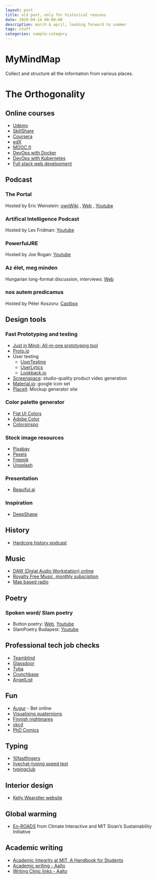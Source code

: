 ```yaml
---
layout: post
title: old post, only for historical reasons
date: 2020-04-14 00:00:00
description: march & april, looking forward to summer
tags: stuff
categories: sample-category
---
```



# MyMindMap
Collect and structure all the information from various places.


# The Orthogonality

## Online courses
 - [Udemy](https://www.udemy.com/)
 - [SkillShare](https://www.skillshare.com/search?query=an&enrollmentType=free)
 - [Coursera](https://www.coursera.org/)
 - [edX](https://www.mooc.org/) 
 - [MOOC.fi](https://www.mooc.fi/en#courses)
 - [DevOps with Docker](https://devopswithdocker.com/)
 - [DevOps with Kubernetes](https://devopswithkubernetes.com/)
 - [Full stack web development](https://fullstackopen.com/en/)
 
 
## Podcast
### The Portal
Hosted by Eric Weinstein: [ownWiki](https://theportal.wiki/wiki/Main_Page) , [Web](https://ericweinstein.org/) , [Youtube](https://www.youtube.com/user/nobani88)
### Artifical Intelligence Podcast
Hosted by Lex Fridman: [Youtube](https://www.youtube.com/user/lexfridman/featured)
### PowerfulJRE
Hosted by Joe Rogan: [Youtube](https://www.youtube.com/user/PowerfulJRE/videos)
### Az élet, meg minden
Hungarian long-format discussion, interviews: [Web](https://azeletmegminden.hu/category/podcastok/)
### nos autem predicamus
Hosted by Péter Koszoru: [Castbox](https://castbox.fm/channel/nos-autem-predicamus-id3041820?utm_source=website&utm_medium=dlink&utm_campaign=web_share&utm_content=nos%20autem%20predicamus-CastBox_FM)


## Design tools
### Fast Prototyping and testing
 - [Just in Mind- All-in-one prototyping tool](https://www.justinmind.com/)
 - [Proto.io](https://proto.io/)
 - User testing
    - [UserTesting](https://www.usertesting.com/)
    - [UserLytics](https://www.userlytics.com/)
    - [Lookback.io](https://lookback.io/)
 - [Screenspace](https://www.screenspace.io/): studio-quality product video generation
 - [Material.io](https://material.io/resources/icons/?style=baseline): google icon set
 - [Placeit](https://placeit.net/c/mockups): Mockup generator site
    
### Color palette generator
 - [Flat UI Colors](https://flatuicolors.com/)
 - [Adobe Color](https://color.adobe.com/create)
 - [Colorsinspo](https://colorsinspo.com/)
 
### Stock image resources
 - [Pixabay](https://pixabay.com/)
 - [Pexels](https://www.pexels.com/)
 - [Freepik](https://www.freepik.com/)
 - [Unsplash](https://unsplash.com/)
 
### Presentation
 - [Beauiful.ai](https://www.beautiful.ai/)
 
### Inspiration
 - [DeepShape](https://deepyellow.net/)

## History
 - [Hardcore history podcast](https://www.dancarlin.com/hardcore-history-series/)

## Music
 - [DAW (Digial Audio Workstation) online](https://soundation.com)
 - [Royalty Free Music, monthly subsciption](https://artlist.io/)
 - [Map based radio](http://radio.garden/)

## Poetry
### Spoken word/ Slam poetry
 - Button poetry: [Web](https://buttonpoetry.com/products/books/), [Youtube](https://www.youtube.com/user/ButtonPoetry)
 - SlamPoetry Budapest: [Youtube](https://www.youtube.com/channel/UCg2q-EVjQML15iQNK3L4B0Q)

## Professional tech job checks
 - [Teamblind](https://www.teamblind.com/)
 - [Glassdoor](https://www.glassdoor.com/index.htm?countryRedirect=true)
 - [Tyba](https://tyba.com/)
 - [Crunchbase](https://www.crunchbase.com/)
 - [AngelList](https://angel.co/)
 
## Fun
 - [Augur](https://www.augur.net/) - Bet online
 - [Visualising quaternions](https://eater.net/quaternions)
 - [Finnish nightmares](http://finnishnightmares.blogspot.com/)
 - [xkcd](https://xkcd.com/)
 - [PhD Comics](http://phdcomics.com/)

## Typing
 - [10fastfingers](10fastfingers.com)
 - [livechat-typing speed test](https://www.livechat.com/typing-speed-test/#/)
 - [typingclub](https://www.typingclub.com/sportal/)
 
## Interior design
- [Kelly Wearstler website]( https://www.kellywearstler.com/home)

## Global warming
 - [En-ROADS](https://en-roads.climateinteractive.org/scenario.html?v=2.7.15) from Climate Interactive and MIT Sloan’s Sustainability Initiative 

## Academic writing
 - [Academic Integrity at MIT, A Handbook for Students](http://integrity.mit.edu/)
 - [Academic writing - Aalto](http://sana.aalto.fi/awe/index.html)
 - [Writing Clinic links - Aalto](https://into.aalto.fi/display/enopinnot/Recommended+Links)
